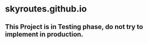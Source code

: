 # skyroutes.github.io 
## This Project is in Testing phase, do not try to implement in production.

